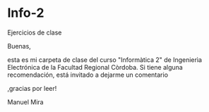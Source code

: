 # Info-2
Ejercicios de clase

Buenas,

  esta es mi carpeta de clase del curso "Informàtica 2" de Ingenierìa Electrónica de la Facultad Regional Còrdoba. Si tiene alguna recomendación, está invitado a dejarme un comentario

,gracias por leer!

Manuel Mira
